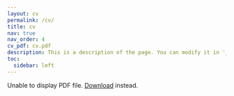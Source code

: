 ```yaml
---
layout: cv
permalink: /cv/
title: cv
nav: true
nav_order: 4
cv_pdf: cv.pdf
description: This is a description of the page. You can modify it in '_pages/cv.md'. You can also change or remove the top pdf download button.
toc:
  sidebar: left
---
```


<object data=cv_pdf type="application/pdf" width="100%" height="500px">
      <p>Unable to display PDF file. <a href=cv_pdf>Download</a> instead.</p>
    </object>
